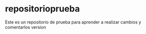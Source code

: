 # repositorioprueba
Este es un repositorio de prueba para aprender a realizar cambios y comentarlos
version

